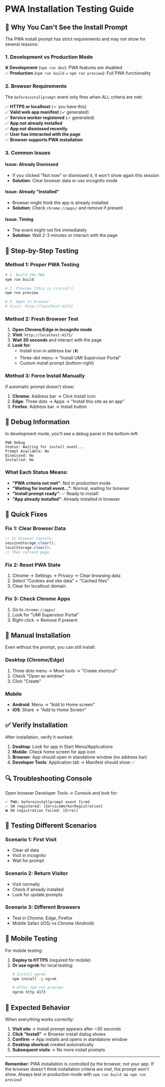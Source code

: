 # PWA Installation Testing Guide

## 🚨 Why You Can't See the Install Prompt

The PWA install prompt has strict requirements and may not show for several reasons:

### 1. **Development vs Production Mode**
❌ **Development** (`npm run dev`): PWA features are disabled  
✅ **Production** (`npm run build` + `npm run preview`): Full PWA functionality

### 2. **Browser Requirements**
The `beforeinstallprompt` event only fires when ALL criteria are met:

✅ **HTTPS or localhost** (✓ you have this)  
✅ **Valid web app manifest** (✓ generated)  
✅ **Service worker registered** (✓ generated)  
✅ **App not already installed**  
✅ **App not dismissed recently**  
✅ **User has interacted with the page**  
✅ **Browser supports PWA installation**  

### 3. **Common Issues**

#### **Issue: Already Dismissed**
- If you clicked "Not now" or dismissed it, it won't show again this session
- **Solution**: Clear browser data or use incognito mode

#### **Issue: Already "Installed"**
- Browser might think the app is already installed
- **Solution**: Check `chrome://apps/` and remove if present

#### **Issue: Timing**
- The event might not fire immediately
- **Solution**: Wait 2-3 minutes or interact with the page

## 🔧 Step-by-Step Testing

### Method 1: Proper PWA Testing
```bash
# 1. Build the PWA
npm run build

# 2. Preview (this is crucial!)
npm run preview

# 3. Open in browser
# Visit: http://localhost:4173/
```

### Method 2: Fresh Browser Test
1. **Open Chrome/Edge in incognito mode**
2. **Visit**: `http://localhost:4173/`
3. **Wait 30 seconds** and interact with the page
4. **Look for**:
   - Install icon in address bar (⬇️)
   - Three-dot menu → "Install UMI Supervisor Portal"
   - Custom install prompt (bottom-right)

### Method 3: Force Install Manually
If automatic prompt doesn't show:

1. **Chrome**: Address bar → Click install icon
2. **Edge**: Three dots → Apps → "Install this site as an app"
3. **Firefox**: Address bar → Install button

## 🐛 Debug Information

In development mode, you'll see a debug panel in the bottom-left:

```
PWA Debug
Status: Waiting for install event...
Prompt Available: No
Dismissed: No
Installed: No
```

### What Each Status Means:

- **"PWA criteria not met"**: Not in production mode
- **"Waiting for install event..."**: Normal, waiting for browser
- **"Install prompt ready"**: ✅ Ready to install!
- **"App already installed"**: Already installed in browser

## 🎯 Quick Fixes

### Fix 1: Clear Browser Data
```javascript
// In browser console:
sessionStorage.clear();
localStorage.clear();
// Then refresh page
```

### Fix 2: Reset PWA State
1. Chrome → Settings → Privacy → Clear browsing data
2. Select "Cookies and site data" + "Cached files"
3. Clear for localhost domain

### Fix 3: Check Chrome Apps
1. Go to `chrome://apps/`
2. Look for "UMI Supervisor Portal"
3. Right-click → Remove if present

## 🌟 Manual Installation

Even without the prompt, you can still install:

### Desktop (Chrome/Edge)
1. Three dots menu → More tools → "Create shortcut"
2. Check "Open as window"
3. Click "Create"

### Mobile
- **Android**: Menu → "Add to Home screen"
- **iOS**: Share → "Add to Home Screen"

## ✅ Verify Installation

After installation, verify it worked:

1. **Desktop**: Look for app in Start Menu/Applications
2. **Mobile**: Check home screen for app icon
3. **Browser**: App should open in standalone window (no address bar)
4. **Developer Tools**: Application tab → Manifest should show ✅

## 🔍 Troubleshooting Console

Open browser Developer Tools → Console and look for:

```
✅ PWA: beforeinstallprompt event fired
✅ SW registered: [ServiceWorkerRegistration]
❌ SW registration failed: [Error]
```

## 🎨 Testing Different Scenarios

### Scenario 1: First Visit
- Clear all data
- Visit in incognito
- Wait for prompt

### Scenario 2: Return Visitor
- Visit normally
- Check if already installed
- Look for update prompts

### Scenario 3: Different Browsers
- Test in Chrome, Edge, Firefox
- Mobile Safari (iOS) vs Chrome (Android)

## 📱 Mobile Testing

For mobile testing:

1. **Deploy to HTTPS** (required for mobile)
2. **Or use ngrok** for local testing:
   ```bash
   # Install ngrok
   npm install -g ngrok
   
   # After npm run preview
   ngrok http 4173
   ```

## 🚀 Expected Behavior

When everything works correctly:

1. **Visit site** → Install prompt appears after ~30 seconds
2. **Click "Install"** → Browser install dialog shows
3. **Confirm** → App installs and opens in standalone window
4. **Desktop shortcut** created automatically
5. **Subsequent visits** → No more install prompts

---

**Remember**: PWA installation is controlled by the browser, not your app. If the browser doesn't think installation criteria are met, the prompt won't show. Always test in production mode with `npm run build && npm run preview`! 